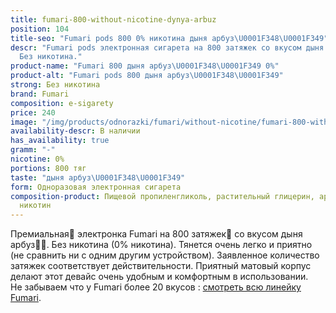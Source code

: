 ```yaml
---
title: fumari-800-without-nicotine-dynya-arbuz
position: 104
title-seo: "Fumari pods 800 0% никотина дыня арбуз\U0001F348\U0001F349"
descr: "Fumari pods электронная сигарета на 800 затяжек со вкусом дыня арбуз\U0001F348\U0001F349.
  Без никотина."
product-name: "Fumari 800 дыня арбуз\U0001F348\U0001F349 0%"
product-alt: "Fumari pods 800 дыня арбуз\U0001F348\U0001F349"
strong: Без никотина
brand: Fumari
composition: e-sigarety
price: 240
image: "/img/products/odnorazki/fumari/without-nicotine/fumari-800-without-nicotine-dynya-arbuz.png"
availability-descr: В наличии
has_availability: true
gramm: "-"
nicotine: 0%
portions: 800 тяг
taste: "дыня арбуз\U0001F348\U0001F349"
form: Одноразовая электронная сигарета
composition-product: Пищевой пропиленгликоль, растительный глицерин, ароматизатор,
  никотин
---
```


Премиальная🥇 электронка Fumari на 800 затяжек💨 со вкусом дыня арбуз🍈🍉. Без никотина (0% никотина). Тянется очень легко и приятно (не сравнить ни с одним другим устройством). Заявленное количество затяжек соответствует действительности. Приятный матовый корпус делают этот девайс очень удобным и комфортным в использовании.<br>
Не забываем что у Fumari более 20 вкусов : [смотреть всю линейку Fumari](/fumari).